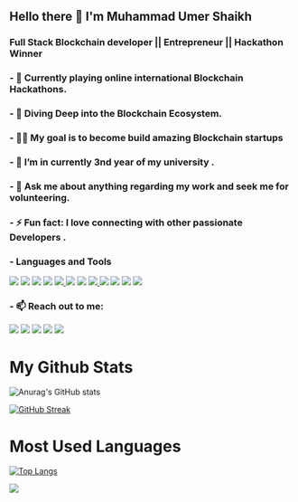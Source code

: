## Hello there 👋 I'm Muhammad Umer Shaikh
### Full Stack Blockchain developer || Entrepreneur || Hackathon Winner

### - 🌱 Currently playing online international Blockchain Hackathons.
### - 👯 Diving Deep into the Blockchain Ecosystem.  
### - 👨‍💻 My goal is to become build amazing Blockchain startups 
### - 🔭 I’m in currently 3nd year of my university .
### - 💬 Ask me about anything regarding my work and seek me for volunteering.
### - ⚡ Fun fact: I love connecting with other passionate Developers .
### - Languages and Tools

<span><img style="display:inline" src="https://img.icons8.com/color/50/000000/html-5.png"/></span>
<img style="display:inline" src="https://img.icons8.com/color/50/000000/css3.png"/>
<img style="display:inline" src="https://img.icons8.com/color/48/000000/javascript--v1.png"/>
<img src="https://img.icons8.com/color/48/000000/react-native.png"/>
<a href="https://www.java.com" target="_blank"> <img src="https://img.icons8.com/color/48/000000/java-coffee-cup-logo.png"/> </a>
<img src="https://img.icons8.com/fluency/48/undefined/python.png"/>
<img src="https://img.icons8.com/color/48/undefined/c-plus-plus-logo.png"/>
<a href="https://firebase.google.com/" target="_blank"> <img src="https://img.icons8.com/color/48/000000/firebase.png"/> </a> 
<img src="https://img.icons8.com/fluency/48/undefined/android-os.png"/>
<img src="https://img.icons8.com/color/48/000000/git.png"/>
<img src="https://img.icons8.com/color/48/undefined/metamask-logo.png"/>
<img src="https://img.icons8.com/external-vitaliy-gorbachev-flat-vitaly-gorbachev/58/undefined/external-ethereum-cryptocurrency-vitaliy-gorbachev-flat-vitaly-gorbachev.png"/>




### - 📫 Reach out to me:
<a href="https://www.linkedin.com/in/muhammad-umer-a725471b3/" target="_blank"><img src="https://img.icons8.com/color/48/000000/linkedin.png"/></a>
<a href="https://www.facebook.com/umer.shaikh.50159" target="_blank"><img src="https://img.icons8.com/color/48/000000/facebook-new.png"/></a>
<a href="https://twitter.com/Umer_Shaikh789" target="_blank"><img src="https://img.icons8.com/color/48/000000/twitter--v2.png"/></a>
<a href="https://www.instagram.com/umershaikh644/?hl=en" target="_blank"><img src="https://img.icons8.com/color/48/000000/instagram-new--v1.png"/></a>
<img src="https://img.icons8.com/color/48/000000/discord-logo.png"/>



# My Github Stats
![Anurag's GitHub stats](https://github-readme-stats.vercel.app/api?username=umershaikh123&show_icons=true&bg_color=141414&text_color=fff&title_color=00e6fe&icon_color=00e6fe)

[![GitHub Streak](https://github-readme-streak-stats.herokuapp.com/?user=umershaikh123&theme=black-ice)](https://git.io/streak-stats)
# Most Used Languages
[![Top Langs](https://github-readme-stats.vercel.app/api/top-langs/?username=umershaikh123&hide_title=true&langs_count=8&text_color=fff&bg_color=141414&layout=compact)](https://github.com/umershaikh123/github-readme-stats)



 
<a href="https://github.com/Meghna-DAS/github-profile-views-counter">
    <img src="https://komarev.com/ghpvc/?username=umershaikh123">
 
</a>
